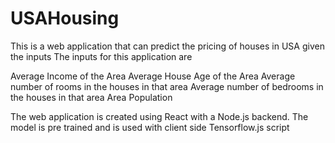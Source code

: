 # USAHousing
This is a web application that can predict the pricing of houses in USA given the inputs
The inputs for this application are

Average Income of the Area
Average House Age of the Area
Average number of rooms in the houses in that area
Average number of bedrooms in the houses in that area
Area Population

The web application is created using React with a Node.js backend. The model is pre trained and is used with client side Tensorflow.js script

